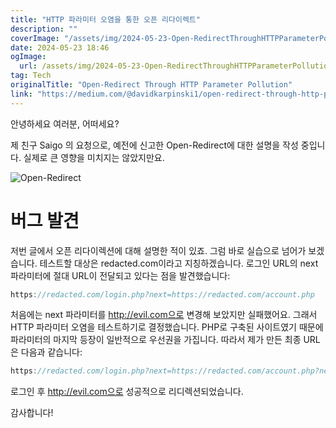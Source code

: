 ```yaml
---
title: "HTTP 파라미터 오염을 통한 오픈 리다이렉트"
description: ""
coverImage: "/assets/img/2024-05-23-Open-RedirectThroughHTTPParameterPollution_0.png"
date: 2024-05-23 18:46
ogImage:
  url: /assets/img/2024-05-23-Open-RedirectThroughHTTPParameterPollution_0.png
tag: Tech
originalTitle: "Open-Redirect Through HTTP Parameter Pollution"
link: "https://medium.com/@davidkarpinski1/open-redirect-through-http-parameter-pollution-ce5a3be7c78e"
---
```


안녕하세요 여러분, 어떠세요?

제 친구
Saigo
의 요청으로, 예전에 신고한 Open-Redirect에 대한 설명을 작성 중입니다. 실제로 큰 영향을 미치지는 않았지만요.

![Open-Redirect](/assets/img/2024-05-23-Open-RedirectThroughHTTPParameterPollution_0.png)

# 버그 발견

<div class="content-ad"></div>

저번 글에서 오픈 리다이렉션에 대해 설명한 적이 있죠. 그럼 바로 실습으로 넘어가 보겠습니다. 테스트할 대상은 redacted.com이라고 지칭하겠습니다. 로그인 URL의 next 파라미터에 절대 URL이 전달되고 있다는 점을 발견했습니다:

```js
https://redacted.com/login.php?next=https://redacted.com/account.php
```

처음에는 next 파라미터를 http://evil.com으로 변경해 보았지만 실패했어요. 그래서 HTTP 파라미터 오염을 테스트하기로 결정했습니다. PHP로 구축된 사이트였기 때문에 파라미터의 마지막 등장이 일반적으로 우선권을 가집니다. 따라서 제가 만든 최종 URL은 다음과 같습니다:

```js
https://redacted.com/login.php?next=https://redacted.com/account.php?next=http://evil.com
```

<div class="content-ad"></div>

로그인 후 http://evil.com으로 성공적으로 리디렉션되었습니다.

감사합니다!

